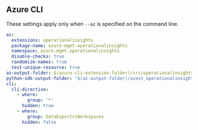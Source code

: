 ## Azure CLI

These settings apply only when `--az` is specified on the command line.

``` yaml $(az)
az:
  extensions: operationalinsights
  package-name: azure-mgmt-operationalinsights
  namespace: azure.mgmt.operationalinsights
  disable-checks: true
  randomize-names: true
  test-unique-resource: true
az-output-folder: $(azure-cli-extension-folder)/src/operationalinsights
python-sdk-output-folder: "$(az-output-folder)/azext_operationalinsights/vendored_sdks/operationalinsights"
cli:
  cli-directive:
    - where:
        group: '*'
      hidden: true
    - where:
        group: DataExports|Workspaces
      hidden: false
```
